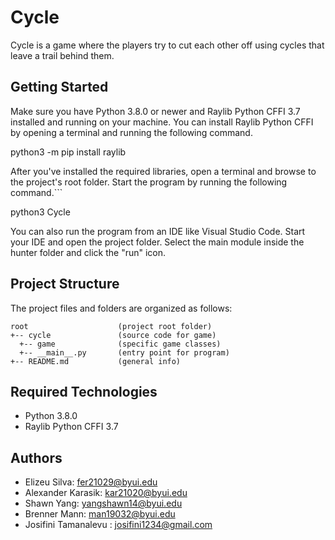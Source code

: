 # Cycle

Cycle is a game where the players try to cut each other off using cycles that leave a trail behind them.

## Getting Started

Make sure you have Python 3.8.0 or newer and Raylib Python CFFI 3.7 installed and running on your machine. You can install Raylib Python CFFI by opening a terminal and running the following command.

python3 -m pip install raylib

After you've installed the required libraries, open a terminal and browse to the project's root folder. Start the program by running the following command.```

python3 Cycle

You can also run the program from an IDE like Visual Studio Code. Start your IDE and open the 
project folder. Select the main module inside the hunter folder and click the "run" icon.

## Project Structure

The project files and folders are organized as follows:
```
root                    (project root folder)
+-- cycle               (source code for game)
  +-- game              (specific game classes)
  +-- __main__.py       (entry point for program)
+-- README.md           (general info)
```

## Required Technologies

* Python 3.8.0
* Raylib Python CFFI 3.7

## Authors
 
* Elizeu Silva: fer21029@byui.edu 
* Alexander Karasik: kar21020@byui.edu 
* Shawn Yang: yangshawn14@byui.edu 
* Brenner Mann: man19032@byui.edu 
* Josifini Tamanalevu : josifini1234@gmail.com 
